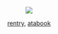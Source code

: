 <p align="center">
<img src="https://github.com/user-attachments/assets/8b1f04db-e44e-44e7-b137-857fa7a274c5"/>
</p>
<p align="center"
  
[rentry](https://rentry.co/criminaloffense), [atabook](https://criminaloffense.atabook.org/)

<br>

